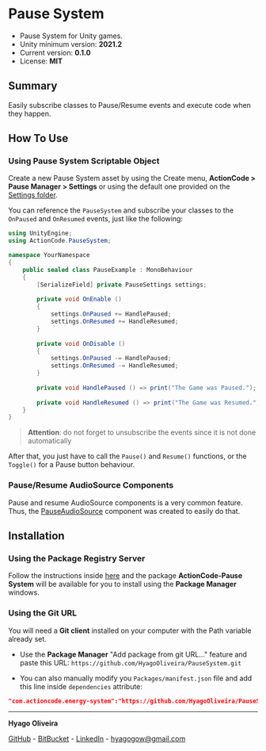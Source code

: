 # Pause System

* Pause System for Unity games.
* Unity minimum version: **2021.2**
* Current version: **0.1.0**
* License: **MIT**

## Summary

Easily subscribe classes to Pause/Resume events and execute code when they happen.

## How To Use

### Using Pause System Scriptable Object

Create a new Pause System asset by using the Create menu, **ActionCode > Pause Manager > Settings** or using the default one provided on the [Settings folder](/Settings).

You can reference the `PauseSystem` and subscribe your classes to the `OnPaused` and `OnResumed` events, just like the following:

```csharp
using UnityEngine;
using ActionCode.PauseSystem;

namespace YourNamespace
{
    public sealed class PauseExample : MonoBehaviour 
    {
	    [SerializeField] private PauseSettings settings;
	    
	    private void OnEnable ()
	    {
            settings.OnPaused += HandlePaused;
		    settings.OnResumed += HandleResumed;
	    }
        
	    private void OnDisable ()
	    {
		    settings.OnPaused -= HandlePaused;
		    settings.OnResumed -= HandleResumed;
	    }
	    
	    private void HandlePaused () => print("The Game was Paused.");
	    
	    private void HandleResumed () => print("The Game was Resumed.");
    }
}
```

> **Attention**: do not forget to unsubscribe the events since it is not done automatically

After that, you just have to call the `Pause()` and `Resume()` functions, or the `Toggle()` for a Pause button behaviour.

### Pause/Resume AudioSource Components

Pause and resume AudioSource components is a very common feature. 
Thus, the [PauseAudioSource](/Runtime/Components/PauseAudioSource.cs) component was created to easily do that.

## Installation

### Using the Package Registry Server

Follow the instructions inside [here](https://cutt.ly/ukvj1c8) and the package **ActionCode-Pause System** 
will be available for you to install using the **Package Manager** windows.

### Using the Git URL

You will need a **Git client** installed on your computer with the Path variable already set. 

- Use the **Package Manager** "Add package from git URL..." feature and paste this URL: `https://github.com/HyagoOliveira/PauseSystem.git`

- You can also manually modify you `Packages/manifest.json` file and add this line inside `dependencies` attribute: 

```json
"com.actioncode.energy-system":"https://github.com/HyagoOliveira/PauseSystem.git"
```

---

**Hyago Oliveira**

[GitHub](https://github.com/HyagoOliveira) -
[BitBucket](https://bitbucket.org/HyagoGow/) -
[LinkedIn](https://www.linkedin.com/in/hyago-oliveira/) -
<hyagogow@gmail.com>